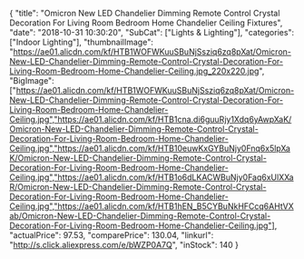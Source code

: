 {
	"title": "Omicron New LED Chandelier Dimming Remote Control Crystal Decoration For Living Room Bedroom Home Chandelier Ceiling Fixtures",
	"date": "2018-10-31 10:30:20",
	"SubCat": ["Lights & Lighting"],
	"categories": ["Indoor Lighting"],
	"thumbnailImage": "https://ae01.alicdn.com/kf/HTB1WOFWKuuSBuNjSsziq6zq8pXat/Omicron-New-LED-Chandelier-Dimming-Remote-Control-Crystal-Decoration-For-Living-Room-Bedroom-Home-Chandelier-Ceiling.jpg_220x220.jpg",
	"BigImage": ["https://ae01.alicdn.com/kf/HTB1WOFWKuuSBuNjSsziq6zq8pXat/Omicron-New-LED-Chandelier-Dimming-Remote-Control-Crystal-Decoration-For-Living-Room-Bedroom-Home-Chandelier-Ceiling.jpg","https://ae01.alicdn.com/kf/HTB1cna.di6guuRjy1Xdq6yAwpXaK/Omicron-New-LED-Chandelier-Dimming-Remote-Control-Crystal-Decoration-For-Living-Room-Bedroom-Home-Chandelier-Ceiling.jpg","https://ae01.alicdn.com/kf/HTB10euwKxGYBuNjy0Fnq6x5lpXaK/Omicron-New-LED-Chandelier-Dimming-Remote-Control-Crystal-Decoration-For-Living-Room-Bedroom-Home-Chandelier-Ceiling.jpg","https://ae01.alicdn.com/kf/HTB1o6dLKACWBuNjy0Faq6xUlXXaR/Omicron-New-LED-Chandelier-Dimming-Remote-Control-Crystal-Decoration-For-Living-Room-Bedroom-Home-Chandelier-Ceiling.jpg","https://ae01.alicdn.com/kf/HTB1hEN_B5CYBuNkHFCcq6AHtVXab/Omicron-New-LED-Chandelier-Dimming-Remote-Control-Crystal-Decoration-For-Living-Room-Bedroom-Home-Chandelier-Ceiling.jpg"],
	"actualPrice": 97.53,
	"comparePrice": 130.04,
	"linkurl": "http://s.click.aliexpress.com/e/bWZP0A7Q",
	"inStock": 140
}
